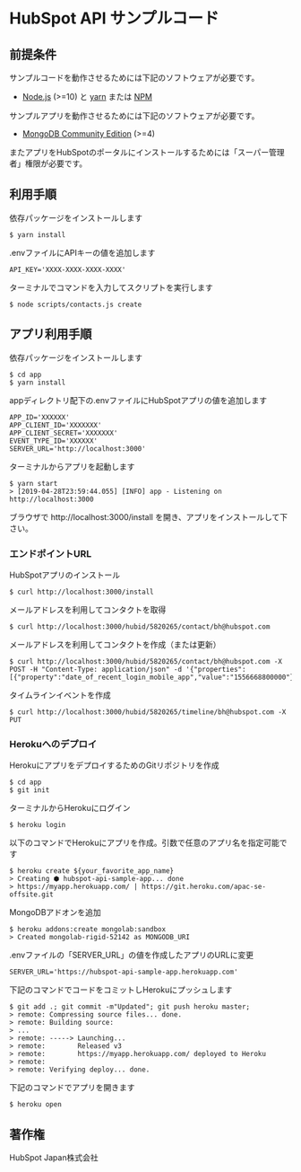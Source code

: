# HubSpot API サンプルコード

## 前提条件
サンプルコードを動作させるためには下記のソフトウェアが必要です。

- [Node.js](https://nodejs.org/en/) (>=10) と [yarn](https://yarnpkg.com/en/docs/install#mac-stable) または [NPM](https://www.npmjs.com/get-npm)

サンプルアプリを動作させるためには下記のソフトウェアが必要です。

- [MongoDB Community Edition](https://docs.mongodb.com/manual/tutorial/install-mongodb-on-os-x/) (>=4)

またアプリをHubSpotのポータルにインストールするためには「スーパー管理者」権限が必要です。

## 利用手順

依存パッケージをインストールします

    $ yarn install

.envファイルにAPIキーの値を追加します

    API_KEY='XXXX-XXXX-XXXX-XXXX'

ターミナルでコマンドを入力してスクリプトを実行します

    $ node scripts/contacts.js create

## アプリ利用手順

依存パッケージをインストールします

    $ cd app
    $ yarn install

appディレクトリ配下の.envファイルにHubSpotアプリの値を追加します

    APP_ID='XXXXXX'
    APP_CLIENT_ID='XXXXXXX'
    APP_CLIENT_SECRET='XXXXXXX'
    EVENT_TYPE_ID='XXXXXX'
    SERVER_URL='http://localhost:3000'

ターミナルからアプリを起動します

    $ yarn start
    > [2019-04-28T23:59:44.055] [INFO] app - Listening on http://localhost:3000

ブラウザで http://localhost:3000/install を開き、アプリをインストールして下さい。

### エンドポイントURL

HubSpotアプリのインストール

    $ curl http://localhost:3000/install

メールアドレスを利用してコンタクトを取得

    $ curl http://localhost:3000/hubid/5820265/contact/bh@hubspot.com

メールアドレスを利用してコンタクトを作成（または更新）

    $ curl http://localhost:3000/hubid/5820265/contact/bh@hubspot.com -X POST -H "Content-Type: application/json" -d '{"properties":[{"property":"date_of_recent_login_mobile_app","value":"1556668800000"}]}'

タイムラインイベントを作成

    $ curl http://localhost:3000/hubid/5820265/timeline/bh@hubspot.com -X PUT

### Herokuへのデプロイ

HerokuにアプリをデプロイするためのGitリポジトリを作成

    $ cd app
    $ git init

ターミナルからHerokuにログイン

    $ heroku login

以下のコマンドでHerokuにアプリを作成。引数で任意のアプリ名を指定可能です

    $ heroku create ${your_favorite_app_name}
    > Creating ⬢ hubspot-api-sample-app... done
    > https://myapp.herokuapp.com/ | https://git.heroku.com/apac-se-offsite.git

MongoDBアドオンを追加

    $ heroku addons:create mongolab:sandbox
    > Created mongolab-rigid-52142 as MONGODB_URI

.envファイルの「SERVER_URL」の値を作成したアプリのURLに変更

    SERVER_URL='https://hubspot-api-sample-app.herokuapp.com'

下記のコマンドでコードをコミットしHerokuにプッシュします

    $ git add .; git commit -m"Updated"; git push heroku master;
    > remote: Compressing source files... done.
    > remote: Building source:
    > ...
    > remote: -----> Launching...
    > remote:        Released v3
    > remote:        https://myapp.herokuapp.com/ deployed to Heroku
    > remote:
    > remote: Verifying deploy... done.

下記のコマンドでアプリを開きます

    $ heroku open

## 著作権

HubSpot Japan株式会社
